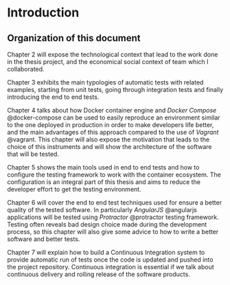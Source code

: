 # Introduction 

## Organization of this document

Chapter 2 will expose the technological context that lead to the work done in the thesis project, and the economical social context of team which I collaborated.

Chapter 3 exhibits the main typologies of automatic tests with related examples, starting from unit tests, going through integration tests and finally introducing the end to end tests.

Chapter 4 talks about how Docker container engine and *Docker Compose* @docker-compose can be used to easily reproduce an environment similar to the one deployed in production in order to make developers life better, and the main advantages of this approach compared to the use of *Vagrant* @vagrant. This chapter will also expose the motivation that leads to the choice of this instruments and will show the architecture of the software that will be tested.

Chapter 5 shows the main tools used in end to end tests and how to configure the testing framework to work with the container ecosystem. The configuration is an integral part of this thesis and aims to reduce the developer effort to get the testing environment.

Chapter 6 will cover the end to end test techniques used for ensure a better quality of the tested software. In particularly *AngularJS* @angularjs applications will be tested using *Protractor* @protractor testing framework. Testing often reveals bad design choice made during the development process, so this chapter will also give some advice to how to write a better software and better tests.

Chapter 7 will explain how to build a Continuous Integration system to provide automatic run of tests once the code is updated and pushed into the project repository. Continuous integration is essential if we talk about continuous delivery and rolling release of the software products.
